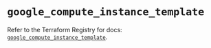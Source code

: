 # `google_compute_instance_template`

Refer to the Terraform Registry for docs: [`google_compute_instance_template`](https://registry.terraform.io/providers/hashicorp/google/5.16.0/docs/resources/compute_instance_template).
